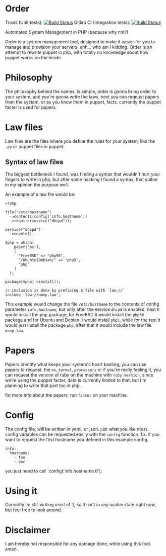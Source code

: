 # Order

Travis (Unit tests): [![Build Status](https://img.shields.io/travis/EaterOfCode/Order.svg?style=flat-square)](https://travis-ci.org/EaterOfCode/Order)
Gitlab CI (Integration tests): [![Build Status](https://c.darenet.org/ci/projects/4/status.png?ref=master)](https://c.darenet.org/ci/projects/4?ref=master)

Automated System Management in PHP (because why not?)

Order is a system management tool, designed to make it easier for you to manage and provision your servers. ehh... who am I kidding. Order is an attempt to rewrite puppet in php, with totally no knowledge about how puppet works on the inside.

# Philosophy

The philosophy behind the names, is simple, order is gonna bring order to your system, and you're gonna write the laws, next you can reqeust papers from the system, or as you know them in puppet, facts. currently the puppet facter is used for papers.

# Law files

Law files are the files where you define the rules for your system, like the `.pp` or puppet files in puppet.

## Syntax of law files

The biggest bottleneck I found, was finding a syntax that wouldn't hurt your fingers to write in php, but after some hacking I found a syntax, that suited in my opinion the purpose well.

An example of a law file would be:

```
<?php

file("/etc/hostname")
  ->contents(config('info.hostname'))
  ->require(service("dhcpd"));

service("dhcpd")
  ->enable();

$php = which(
    paper('os'),
    [
      "FreeBSD" => "php56",
      "/Ubuntu|Debian/" => "php5",
      "php"
    ]
  );

package($php)->install();

// inclusion is done by prefixing a file with `law://`
include 'law://noop.law';
```

This example would change the file `/etc/hostname` to the contents of config parameter `info.hostname`, but only after the service `dhcpd` is enabled, next it would install the php package, for FreeBSD it would install the `php56` package and for Ubuntu and Debian it would install `php5`, while for the rest it would just install the package `php`, after that it would include the law file `noop.law`.

# Papers

Papers identify what keeps your system's heart beating, you can use papers to request, the `os`, `kernel`, `processors` or if you're really feeling it, you can request the version of ruby on the machine with `ruby.version`, since we're using the puppet facter, data is currently limited to that, but I'm planning to write that part too in php.

for more info about the papers, run `facter` on your machine.

# Config

The config file, will be written in yaml, or json. just what you like most. config variables can be requested easily with the `config` function. f.x. if you want to request the first hostname you defined in this example config.

```
info:
  hostname:
    - foo
    - bar
```

you just need to call `config('info.hostname.0');

# Using it

Currently Im still writing most of it, so it isn't in any usable state right now, but feel free to look around.

# Disclaimer

I am hereby not responsible for any damage done, while using this tool. amen.
